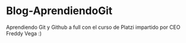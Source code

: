 # Blog-AprendiendoGit
Aprendiendo Git y Github a full con el curso de Platzi impartido por CEO Freddy Vega :)

